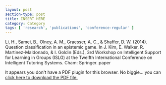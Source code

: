```yaml
---
layout: post
section-type: post
title: INSERT HERE
category: Category
tags: [ 'research', 'publications', 'conference-regular' ]
---
```

Li, H., Samei, B., Olney, A. M., Graesser, A. C., & Shaffer, D. W. (2014). Question classification in an epistemic game. In J. Kim, E. Walker, R. Martinez-Maldonado, & I. Goldin (Eds.), 3rd Workshop on Intelligent Support for Learning in Groups (ISLG) at the Twelfth International Conference on Intelligent Tutoring Systems. Cham: Springer. paper

<object data="https://umdrive.memphis.edu/aolney/public/publications/INSERTHERE" type="application/pdf" width="100%" height="600px">
 
  <p>It appears you don't have a PDF plugin for this browser.
  No biggie... you can <a href="https://umdrive.memphis.edu/aolney/public/publications/INSERTHERE">click here to
  download the PDF file.</a></p>
  
</object>
